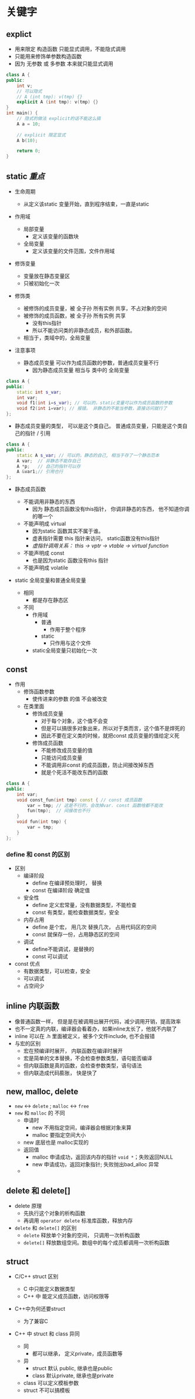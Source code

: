 # 关键字

## explict
- 用来限定 构造函数 只能显式调用，不能隐式调用
- 只能用来修饰单参数构造函数
- 因为 无参数 或 多参数 本来就只能显式调用
```c++
class A {
public:
    int v;
    // 可以隐式
    // A (int tmp): v(tmp) {}
    explicit A (int tmp): v(tmp) {}
}
int main() {
    // 隐式的做法 explicit的话不能这么搞 
    A a = 10;
    
    // explicit 限定显式
    A b(10);

    return 0;
}
```

## static  *重点*
- 生命周期
  - 从定义该static 变量开始，直到程序结束，一直是static
- 作用域
  - 局部变量
    - 定义该变量的函数块
  - 全局变量
    - 定义该变量的文件范围，文件作用域

- 修饰变量
  - 变量放在静态变量区
  - 只被初始化一次

- 修饰类
  - 被修饰的成员变量，被 全子孙 所有实例 共享，不占对象的空间
  - 被修饰的成员函数，被 全子孙 所有实例 共享
    - 没有this指针
    - 所以不能访问类的非静态成员，和外部函数。
  - 相当于，类域中的，全局变量

- 注意事项
  - 静态成员变量 可以作为成员函数的参数，普通成员变量不行
    - 因为静态成员变量 相当与 类中的 全局变量
```c++
class A {
public:
    static int s_var;
    int var;
    void f1(int i=s_var); // 可以的，static变量可以作为成员函数的参数
    void f2(int i=var); // 报错。 非静态的不能当参数，直接访问就行了
};
```
   - 静态成员变量的类型， 可以是这个类自己。 普通成员变量，只能是这个类自己的指针 / 引用
```c++
class A {
public:
    static A s_var; // 可以的，静态的自己, 相当于存了一个静态范本
    A var;  // 非静态不能存自己
    A *p;   // 自己的指针可以存
    A &var1;// 引用也行
};
``` 
  - 静态成员函数
    - 不能调用非静态的东西
      - 因为 静态成员函数没有this指针， 你调非静态的东西， 他不知道你调的哪一个
    - 不能声明成 virtual
      - 因为static 函数其实不属于谁。
      - 虚表指针需要 this 指针来访问， static函数没有this指针
      - *虚指针调用关系： this -> vptr -> vtable -> virtual function*
    - 不能声明成 const
      - 也是因为static 函数没有this 指针
    - 不能声明成 volatile

  - static 全局变量和普通全局变量
    - 相同
      - 都是存在静态区
    - 不同
      - 作用域
        - 普通
          - 作用于整个程序
        - static
          - 只作用与这个文件
      - static全局变量只初始化一次


## const 
- 作用
  - 修饰函数参数
    - 使传进来的参数 的值 不会被改变
  - 在类里面
    - 修饰成员变量
        - 对于每个对象，这个值不会变
        - 但是可以搞很多对象出来，所以对于类而言，这个值不是焊死的
        - 因此不要在定义类的时候，就把const 成员变量的值给定义死
    - 修饰成员函数
      - 不能修改成员变量的值
      - 只能访问成员变量
      - 不能调用非const 的成员函数，防止间接改掉东西
      - 就是个死活不能改东西的函数
```c++
class A {
public:
    int var;
    void const_fun(int tmp) const { // const 成员函数
        var = tmp; // 这是不行的，会改掉var. const 函数啥都不能改
        fun(tmp);  // 间接改也不行
    }
    void fun(int tmp) {
        var = tmp;
    }
};
```
### define 和 const 的区别
- 区别
  - 编译阶段
    - define 在编译预处理时， 替换
    - const 在编译阶段 确定值
  - 安全性
    - define 定义宏常量，没有数据类型，不能检查
    - const 有类型，能检查数据类型，安全
  - 内存占用
    - define 是个宏， 用几次 替换几次， 占用代码区的空间
    - const 就保存一份，占用静态区的空间
  - 调试
    - define不能调试，是替换的
    - const 可以调试
- const 优点
  - 有数据类型，可以检查，安全
  - 可以调试
  - 占空间少

## inline 内联函数
- 像普通函数一样， 但是是在被调用出展开代码，减少调用开销，提高效率
- 也不一定真的内联，编译器会看着办，如果inline太长了，他就不内联了
- inline 可以在 .h 里面被定义，被多个文件include, 也不会报错
- 与宏的区别
  - 宏在预编译时展开， 内联函数在编译时展开
  - 宏是简单的文本替换，不会检查参数类型，语句能否编译
  - 但内联函数是真的函数，会检查参数类型，语句语法
  - 但内联造成代码膨胀， 快是快了


## new, malloc, delete
- `new` <-> `delete`   ;  `malloc` <-> `free`
- `new` 和 `malloc` 的 不同
  - 申请时
    - new 不用指定空间，编译器会根据对象来算
    - malloc 要指定空间大小
  - new 底层也是 malloc实现的
  - 返回值
    - malloc 申请成功，返回该内存的指针 `void *`；失败返回NULL
    - new 申请成功，返回对象指针; 失败抛出bad_alloc 异常
  - 
## delete 和 delete[]
  - delete 原理
    - 先执行这个对象的析构函数
    - 再调用 `operator delete` 标准库函数，释放内存
  - `delete` 和 `delete[]` 的区别
    - `delete` 释放单个对象的空间， 只调用一次析构函数
    - `delete[]` 释放数组空间。数组中的每个成员都调用一次析构函数 

## struct
- C/C++ struct 区别
  - C 中只能定义数据类型
  - C++ 中 能定义成员函数，访问权限等

- C++中为何还要struct
  - 为了兼容C

- C++ 中 struct 和 class 异同
  - 同
    - 都可以继承， 定义private，成员函数等
  - 异
    - struct 默认 public, 继承也是public
    - class 默认private, 继承也是private
  - class 可以定义模板参数
  - struct 不可以搞模板